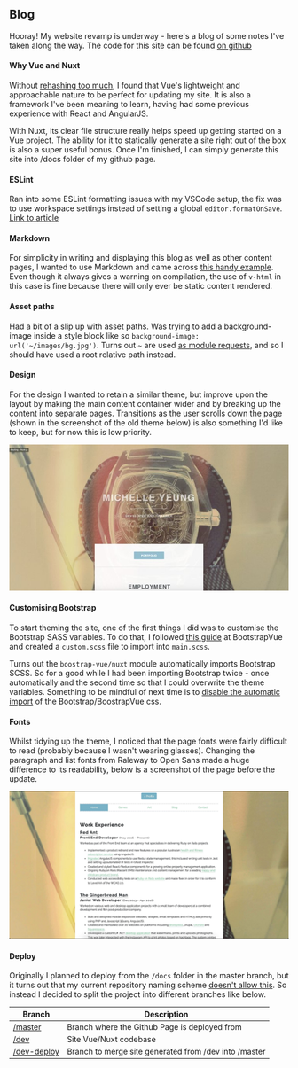 ## Blog

Hooray! My website revamp is underway - here's a blog of some notes I've taken along the way. The code for this site can be found [on github](https://github.com/kyymichelle/kyymichelle.github.io/tree/dev)

#### Why Vue and Nuxt
Without [rehashing too much](https://vuejs.org/v2/guide/index.html), I found that Vue's lightweight and approachable nature to be perfect for updating my site. It is also a framework I've been meaning to learn, having had some previous experience with React and AngularJS. 

With Nuxt, its clear file structure really helps speed up getting started on a Vue project. The ability for it to statically generate a site right out of the box is also a super useful bonus. Once I'm finished, I can simply generate this site into /docs folder of my github page.

#### ESLint
Ran into some ESLint formatting issues with my VSCode setup, the fix was to use workspace settings instead of setting a global `editor.formatOnSave`. [Link to article](https://medium.com/@gogl.alex/how-to-properly-set-up-eslint-with-prettier-for-vue-or-nuxt-in-vscode-e42532099a9c)

#### Markdown
For simplicity in writing and displaying this blog as well as other content pages, I wanted to use Markdown and came across [this handy example](https://github.com/davidroyer/nuxt-markdown-example). Even though it always gives a warning on compilation, the use of `v-html` in this case is fine because there will only ever be static content rendered.

#### Asset paths
Had a bit of a slip up with asset paths. Was trying to add a background-image inside a style block like so `background-image: url('~/images/bg.jpg')`. Turns out `~` are used [as module requests](https://vuejs-templates.github.io/webpack/static.html), and so I should have used a root relative path instead.

#### Design
For the design I wanted to retain a similar theme, but improve upon the layout by making the main content container wider and by breaking up the content into separate pages. Transitions as the user scrolls down the page (shown in the screenshot of the old theme below) is also something I'd like to keep, but for now this is low priority.

![Old website screenshot](/images/blog/site-old.jpg)

#### Customising Bootstrap
To start theming the site, one of the first things I did was to customise the Bootstrap SASS variables. To do that, I followed [this guide](https://bootstrap-vue.js.org/docs/reference/theming/) at BootstrapVue and created a `custom.scss` file to import into `main.scss`.

Turns out the `boostrap-vue/nuxt` module automatically imports Bootstrap SCSS. So for a good while I had been importing Bootstrap twice - once automatically and the second time so that I could overwrite the theme variables. Something to be mindful of next time is to [disable the automatic import](https://bootstrap-vue.js.org/docs/#nuxtjs-module) of the Bootstrap/BoostrapVue css.

#### Fonts
Whilst tidying up the theme, I noticed that the page fonts were fairly difficult to read (probably because I wasn't wearing glasses). Changing the paragraph and list fonts from Raleway to Open Sans made a huge difference to its readability, below is a screenshot of the page before the update.

![Screenshot before font update](/images/blog/site-fonts.jpg)

#### Deploy
Originally I planned to deploy from the `/docs` folder in the master branch, but it turns out that my current repository naming scheme [doesn't allow this](https://help.github.com/en/articles/configuring-a-publishing-source-for-github-pages#publishing-your-github-pages-site-from-a-docs-folder-on-your-master-branch). So instead I decided to split the project into different branches like below.

| Branch           | Description |
| ---------------- | ------------------------------------------------------------- |
| [/master](https://github.com/kyymichelle/kyymichelle.github.io) | Branch where the Github Page is deployed from |
| [/dev](https://github.com/kyymichelle/kyymichelle.github.io/tree/dev) | Site Vue/Nuxt codebase |
| [/dev-deploy](https://github.com/kyymichelle/kyymichelle.github.io/tree/dev-deploy) | Branch to merge site generated from /dev into /master |

